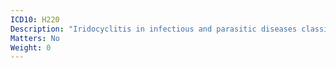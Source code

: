 ```yaml
---
ICD10: H220
Description: "Iridocyclitis in infectious and parasitic diseases classified elsewhere"
Matters: No
Weight: 0
---
```

